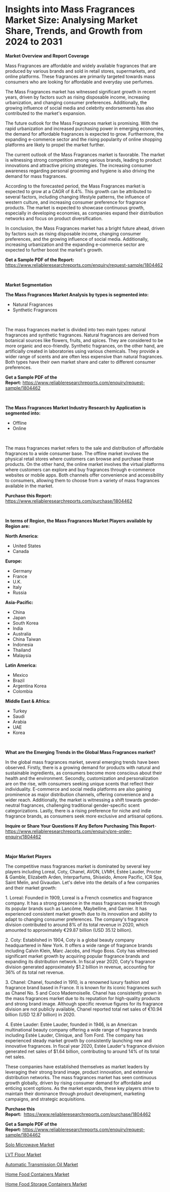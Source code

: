<p><h1>Insights into Mass Fragrances Market Size: Analysing Market Share, Trends, and Growth from 2024 to 2031</h1></p><p><strong>Market Overview and Report Coverage</strong></p>
<p><p>Mass Fragrances are affordable and widely available fragrances that are produced by various brands and sold in retail stores, supermarkets, and online platforms. These fragrances are primarily targeted towards mass consumers who are looking for affordable and everyday use perfumes.</p><p>The Mass Fragrances market has witnessed significant growth in recent years, driven by factors such as rising disposable income, increasing urbanization, and changing consumer preferences. Additionally, the growing influence of social media and celebrity endorsements has also contributed to the market's expansion.</p><p>The future outlook for the Mass Fragrances market is promising. With the rapid urbanization and increased purchasing power in emerging economies, the demand for affordable fragrances is expected to grow. Furthermore, the expanding e-commerce sector and the rising popularity of online shopping platforms are likely to propel the market further.</p><p>The current outlook of the Mass Fragrances market is favorable. The market is witnessing strong competition among various brands, leading to product innovations and attractive pricing strategies. The increasing consumer awareness regarding personal grooming and hygiene is also driving the demand for mass fragrances.</p><p>According to the forecasted period, the Mass Fragrances market is expected to grow at a CAGR of 8.4%. This growth can be attributed to several factors, including changing lifestyle patterns, the influence of western culture, and increasing consumer preference for fragrance products. The market is expected to showcase continuous growth, especially in developing economies, as companies expand their distribution networks and focus on product diversification.</p><p>In conclusion, the Mass Fragrances market has a bright future ahead, driven by factors such as rising disposable income, changing consumer preferences, and the growing influence of social media. Additionally, increasing urbanization and the expanding e-commerce sector are expected to further boost the market's growth.</p></p>
<p><strong>Get a Sample PDF of the Report:</strong> <a href="https://www.reliableresearchreports.com/enquiry/request-sample/1804462">https://www.reliableresearchreports.com/enquiry/request-sample/1804462</a></p>
<p>&nbsp;</p>
<p><strong>Market Segmentation</strong></p>
<p><strong>The Mass Fragrances Market Analysis by types is segmented into:</strong></p>
<p><ul><li>Natural Fragrances</li><li>Synthetic Fragrances</li></ul></p>
<p>&nbsp;</p>
<p><p>The mass fragrances market is divided into two main types: natural fragrances and synthetic fragrances. Natural fragrances are derived from botanical sources like flowers, fruits, and spices. They are considered to be more organic and eco-friendly. Synthetic fragrances, on the other hand, are artificially created in laboratories using various chemicals. They provide a wider range of scents and are often less expensive than natural fragrances. Both types have their own market share and cater to different consumer preferences.</p></p>
<p><strong>Get a Sample PDF of the Report:</strong>&nbsp;<a href="https://www.reliableresearchreports.com/enquiry/request-sample/1804462">https://www.reliableresearchreports.com/enquiry/request-sample/1804462</a></p>
<p>&nbsp;</p>
<p><strong>The Mass Fragrances Market Industry Research by Application is segmented into:</strong></p>
<p><ul><li>Offline</li><li>Online</li></ul></p>
<p>&nbsp;</p>
<p><p>The mass fragrances market refers to the sale and distribution of affordable fragrances to a wide consumer base. The offline market involves the physical retail stores where customers can browse and purchase these products. On the other hand, the online market involves the virtual platforms where customers can explore and buy fragrances through e-commerce websites or mobile apps. Both channels offer convenience and accessibility to consumers, allowing them to choose from a variety of mass fragrances available in the market.</p></p>
<p><strong>Purchase this Report:</strong>&nbsp; <a href="https://www.reliableresearchreports.com/purchase/1804462">https://www.reliableresearchreports.com/purchase/1804462</a></p>
<p>&nbsp;</p>
<p><strong>In terms of Region, the Mass Fragrances Market Players available by Region are:</strong></p>
<p>
    <p> <strong> North America: </strong>
        <ul>
            <li>United States</li>
            <li>Canada</li>
        </ul>
        </p> 
    <p> <strong> Europe: </strong>
        <ul>
            <li>Germany</li>
            <li>France</li>
            <li>U.K.</li>
            <li>Italy</li>
            <li>Russia</li>
        </ul>
        </p> 
    <p> <strong> Asia-Pacific: </strong>
        <ul>
            <li>China</li>
            <li>Japan</li>
            <li>South Korea</li>
            <li>India</li>
            <li>Australia</li>
            <li>China Taiwan</li>
            <li>Indonesia</li>
            <li>Thailand</li>
            <li>Malaysia</li>
        </ul>
        </p> 
    <p> <strong> Latin America: </strong>
        <ul>
            <li>Mexico</li>
            <li>Brazil</li>
            <li>Argentina Korea</li>
            <li>Colombia</li>
        </ul>
        </p> 
    <p> <strong> Middle East & Africa: </strong>
        <ul>
            <li>Turkey</li>
            <li>Saudi</li>
            <li>Arabia</li>
            <li>UAE</li>
            <li>Korea</li>
        </ul>
    </p>
    </p>
<p>&nbsp;</p>
<p><strong>What are the Emerging Trends in the Global Mass Fragrances market?</strong></p>
<p><p>In the global mass fragrances market, several emerging trends have been observed. Firstly, there is a growing demand for products with natural and sustainable ingredients, as consumers become more conscious about their health and the environment. Secondly, customization and personalization are on the rise, with consumers seeking unique scents that reflect their individuality. E-commerce and social media platforms are also gaining prominence as major distribution channels, offering convenience and a wider reach. Additionally, the market is witnessing a shift towards gender-neutral fragrances, challenging traditional gender-specific scent categorizations. Lastly, there is a rising preference for niche and indie fragrance brands, as consumers seek more exclusive and artisanal options.</p></p>
<p><strong>Inquire or Share Your Questions If Any Before Purchasing This Report</strong>- <a href="https://www.reliableresearchreports.com/enquiry/pre-order-enquiry/1804462">https://www.reliableresearchreports.com/enquiry/pre-order-enquiry/1804462</a></p>
<p>&nbsp;</p>
<p><strong>Major Market Players</strong></p>
<p><p>The competitive mass fragrances market is dominated by several key players including Loreal, Coty, Chanel, AVON, LVMH, Estée Lauder, Procter & Gamble, Elizabeth Arden, Interparfums, Shiseido, Amore Pacific, ICR Spa, Saint Melin, and Givaudan. Let's delve into the details of a few companies and their market growth:</p><p>1. Loreal: Founded in 1909, Loreal is a French cosmetics and fragrance company. It has a strong presence in the mass fragrances market through its popular brands such as Lancôme, Maybelline, and Garnier. It has experienced consistent market growth due to its innovation and ability to adapt to changing consumer preferences. The company's fragrance division contributed to around 8% of its total revenue in 2020, which amounted to approximately €29.87 billion (USD 35.12 billion).</p><p>2. Coty: Established in 1904, Coty is a global beauty company headquartered in New York. It offers a wide range of fragrance brands including Calvin Klein, Marc Jacobs, and Hugo Boss. Coty has witnessed significant market growth by acquiring popular fragrance brands and expanding its distribution network. In fiscal year 2020, Coty's fragrance division generated approximately $1.2 billion in revenue, accounting for 36% of its total net revenue.</p><p>3. Chanel: Chanel, founded in 1910, is a renowned luxury fashion and fragrance brand based in France. It is known for its iconic fragrances such as Chanel No. 5 and Coco Mademoiselle. Chanel has consistently grown in the mass fragrances market due to its reputation for high-quality products and strong brand image. Although specific revenue figures for its fragrance division are not publicly available, Chanel reported total net sales of €10.94 billion (USD 12.87 billion) in 2020.</p><p>4. Estée Lauder: Estée Lauder, founded in 1946, is an American multinational beauty company offering a wide range of fragrance brands including Estée Lauder, Clinique, and Tom Ford. The company has experienced steady market growth by consistently launching new and innovative fragrances. In fiscal year 2020, Estée Lauder's fragrance division generated net sales of $1.64 billion, contributing to around 14% of its total net sales.</p><p>These companies have established themselves as market leaders by leveraging their strong brand image, product innovation, and extensive distribution networks. The mass fragrances market has seen continuous growth globally, driven by rising consumer demand for affordable and enticing scent options. As the market expands, these key players strive to maintain their dominance through product development, marketing campaigns, and strategic acquisitions.</p></p>
<p><strong>Purchase this Report:</strong>&nbsp;&nbsp;<a href="https://www.reliableresearchreports.com/purchase/1804462">https://www.reliableresearchreports.com/purchase/1804462</a></p>
<p></p>
<p><strong>Get a Sample PDF of the Report:</strong>&nbsp;<a href="https://www.reliableresearchreports.com/enquiry/request-sample/1804462">https://www.reliableresearchreports.com/enquiry/request-sample/1804462</a></p>
<p><p><a href="https://github.com/sougarounis/Market-Research-Report-List-1/blob/main/solo-microwave-market.md">Solo Microwave Market</a></p><p><a href="https://github.com/bmorecock/Market-Research-Report-List-1/blob/main/lvt-floor-market.md">LVT Floor Market</a></p><p><a href="https://github.com/lylyparadise/Market-Research-Report-List-1/blob/main/automatic-transmission-oil-market.md">Automatic Transmission Oil Market</a></p><p><a href="https://github.com/laholand/Market-Research-Report-List-1/blob/main/home-food-containers-market.md">Home Food Containers Market</a></p><p><a href="https://github.com/angelajermaine/Market-Research-Report-List-1/blob/main/home-food-storage-containers-market.md">Home Food Storage Containers Market</a></p></p>